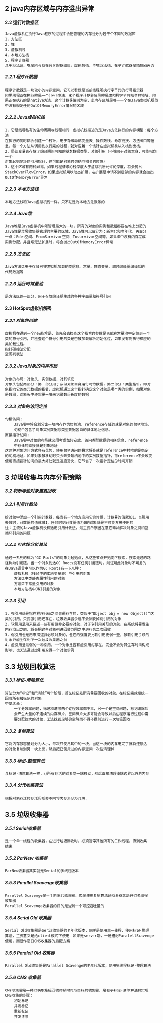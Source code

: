 ## 2 java内存区域与内存溢出异常
#### 2.2 运行时数据区
    Java虚拟机在执行Java程序的过程中会把管理的内存划分为若干个不同的数据区
    1，方法区
    2，堆
    3，虚拟机栈
    4，本地方法栈
    5，程序计数器
    其中方法区、堆是所有线程共享的数据区，虚拟机栈、本地方法栈、程序计数器是线程隔离的
##### 2.2.1 程序计数器
    程序计数器是一块较小的内存空间，它可以看做是当前线程所执行字节码的行号指示器
    如果线程正在执行的是一个java方法，这个程序计数器记录的是虚拟机字节码指令的地址，如
    果正在执行的是native方法，这个计数器值则为空，此内存区域是唯一一个在Java虚拟机规范
    中没有规定任何OutOfMemoryError情况的区域
##### 2.2.2 Java虚拟机栈
    1，它是线程私有的生命周期与线程相同，虚拟机栈描述的是Java方法执行的内存模型：每个方法
    在执行的同时都会创建一个栈针，用于存储局部变量表、操作数栈、动态链接、方法出口等信
    息，每一个方法从调用到执行完的过程，就对应着一个栈针在虚拟机栈从入栈到出栈。
    2，局部变量表存放了编译期间可知的基本数据类型、对象引用（不等同于对象本身，可能指向一个
    对象起始地址的引用指针，也可能是对象的句柄与相关的位置）
    3，这个区域有两种异常，如果线程请求的栈深度大于虚拟机所允许的深度，将会抛出StackOverFlowError，如果虚拟机可以动态扩展，在扩展是申请不到足够的内存就会抛出
    OutOfMemoryError异常
##### 2.2.3 本地方法栈
    本地方法栈和Java虚拟机栈一样，只不过是为本地方法服务的
##### 2.2.4 Java堆
    Java堆是Java虚拟机中所管理最大的一块，所有的对象的实例和数组都要在堆上分配的
    Java堆是垃圾收集器管理的主要的区域，Java堆可以细分为：新生代和老年代，再细分
    一点：Eden空间、FromSurvivor空间、Tosurvivor空间等。如果堆中没有内存完成
    实例分配，并且堆无法扩展时，将会抛出OutOfMemoryError异常
##### 2.2.5 方法区
    Java方法区用于存储已被虚拟机加载的类信息、常量、静态变量、即时编译器编译后的
    代码数据等
##### 2.2.6 运行时常量池
    是方法区的一部分，用于存放编译期生成的各种字面量和符号引用
#### 2.3 HotSpot虚拟机解密
##### 2.3.1 对象的创建
    虚拟机在遇到一个new指令是，首先会去检查这个指令的参数是否能在常量池中定位到一个
    类的符号引用，并检查这个符号引用的类是否被加载解析初始化过，如果没有则执行相应的
    类加载过程。
    指针碰撞法分配
    空闲列表法
##### 2.3.2 Java对象的内存布局
    对象的布局：对象头、实例数据、对其填充
    对象头包括两部分：第一部分用于存储对象自身运行时的数据，第二部分：类型指针，即对
    象指向它的类元数据的指针，虚拟机通过这个指针确定这个对象是哪个类的实例，如果对象
    是数组，对象头中还需要一块来记录数组长度的数据
##### 2.3.3 对象的访问定位
    句柄访问： 
        Java堆中将会划分出一块内存作为句柄池，reference存储的就是对象的句柄地址，
        句柄中包含了对象实例数据与类型数据各自的具体地址信息。
    直接指针访问：
        Java堆中对象的布局就必须考虑如何安放，访问类型数据的相关信息，reference
        中存储的直接就是对象地址
    这两种对象访问方式各有优势，使用句柄访问的最大好处就是reference中村吃的是稳定
    的句柄地址，如果对象被移动时只会改变句柄池中的实例数据指针，而reference不会改变
    使用直接指针访问的最大好处就是速度更快，它节省了一次指针定位的时间开销 
## 3 垃圾收集与内存分配策略
##### 3.2 判断哪些对象需要回收
##### 3.2.1 引用计数法
    给对象中添加一个引用计数器，每当有一个地方应用它的时候，计数器的值就加1，当引用
    失效时，计数器的值就减1，任何时刻计数器值为0的对象就是不可能再被使用的
    注：主流的Java虚拟机没有选用引用计数法，最主要的原因在意它难以解决对象之间相互
    循环引用的问题
##### 3.2.2 可达性分析算法
    通过一系列的称为"GC Roots"的对象为起始点，从这些节点开始向下搜索，搜索走过的路
    径称为引用链，当一个对象到达GC Roots没有任何引用链时，则证明此对象时不可用的
    在Java语言中可以作为GC Roots有一下几种：
        虚拟机栈（栈帧中的本地变量表）中引用的对象
        方法区中类静态属性引用的对象
        方法区中常量引用的对象
        本地方法栈中JNI引用的对象
##### 3.2.3 引用
    1，强引用就是指在程序代码之间普遍存在的，类似于“Object obj = new Object()”这
    类的引用，只要强引用还存在，垃圾收集器永远不会回收掉别引用的对象
    2，软引用是用来描述一些有用但非必要的对象，对于软引用关联的对象，在系统将要发生
    内存溢出之前，将会把这些对象列进回收范围之中进行第二次回收
    3，弱引用也是用来描述非必须对象的，但它的强度要比软引用更弱一些，被软引用关联的
    对象只能生存到下一次垃圾收集器之前
    4，虚引用是最弱的一种引用，一个对象是否有虚引用的存在，完全不会对其生存时间构成
    影响，也无法通过虚引用取得一个对象实例
## 3.3 垃圾回收算法
##### 3.3.1 标记-清除算法
    算法分为“标记”和“清除”两个阶段，首先标记处所有需要回收的对象，在标记完成后统一
    回收所有被标记的对象
    不足之处：
        一个是效率问题，标记和清除两个过程效率都不高，另一个是空间问题，标记清除后
        会产生大量的不连续的内存碎片，空间碎片太多可能会导致以后在程序运行过程中需
        要分配较大的对象，无法找到足够的空降而不得不提前进行一次垃圾回收
##### 3.3.2 复制算法
    它将内存按容量划分为大小，每次只使用其中的一块，当这一块的内存用完了就将还存活
    的对象复制到另一块上面，然后把已使用过的内存空间一次性清理掉
##### 3.3.3 标记-整理算法
    与标记-清除算法一样，让所有存活的对象向一端移动，然后直接清理掉端边界以外的内存
##### 3.3.4 分代收集算法
    根据对象存活的存活周期的不同将内存划分为几块，
## 3.5 垃圾收集器
##### 3.5.1 Serial收集器
    是一个单一线程的收集器，在进行垃圾回收时，必须暂停其他所有的工作线程，直到收集
    结束
##### 3.5.2 ParNew 收集器
    ParNew收集器其实就是Serial的多线程版本
##### 3.5.3 Parallel Scavenge收集器
    Parallel Scavenge是一个新生代收集器，它是使用复制算法的收集器又是并行多线程
    收集器
    Parallel Scavenge收集器的目的是达到一个可控吞吐量的
##### 3.5.4 Serial Old 收集器
    Serial Old收集器是Seria收集器的老年代版本，同样是使用单一线程，使用标记-整理
    算法，主要意义是给client模式下使用，如果是server端，一是搭配ParalellScavenge
    使用，而是作恶日CMS收集器的后配方案
##### 3.5.5 Paralell Old 收集器
    Parallel Old收集器是Parallel Scavenge的老年代版本，使用多线程标记-整理算法
##### 3.5.6 CMS 收集器
    CMS收集器是一种以获取最短回收停顿时间为目标的收集器，是基于标记-清除算法的实现
    CMS收集的步骤：
        初始标记
        并发标记
        重新标记
        并发清除

       
